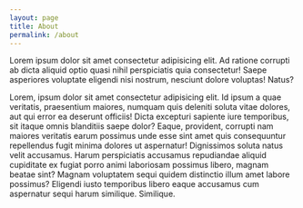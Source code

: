 ```yaml
---
layout: page
title: About
permalink: /about
---
```


Lorem ipsum dolor sit amet consectetur adipisicing elit. Ad ratione corrupti ab dicta aliquid optio quasi nihil perspiciatis quia consectetur! Saepe asperiores voluptate eligendi nisi nostrum, nesciunt dolore voluptas! Natus?

Lorem, ipsum dolor sit amet consectetur adipisicing elit. Id ipsum a quae veritatis, praesentium maiores, numquam quis deleniti soluta vitae dolores, aut qui error ea deserunt officiis! Dicta excepturi sapiente iure temporibus, sit itaque omnis blanditiis saepe dolor? Eaque, provident, corrupti nam maiores veritatis earum possimus unde esse sint amet quis consequuntur repellendus fugit minima dolores ut aspernatur! Dignissimos soluta natus velit accusamus. Harum perspiciatis accusamus repudiandae aliquid cupiditate ex fugiat porro animi laboriosam possimus libero, magnam beatae sint? Magnam voluptatem sequi quidem distinctio illum amet labore possimus? Eligendi iusto temporibus libero eaque accusamus cum aspernatur sequi harum similique. Similique.
